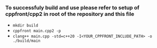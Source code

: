 ### To successfuly build and use please refer to setup of cppfront/cpp2 in root of the repository and this file

- ```mkdir build```
- ```cppfront main.cpp2 -p```
- ```clang++ main.cpp -std=c++20 -I<YOUR_CPPFRONT_INCLUDE_PATH> -o ./build/main```
